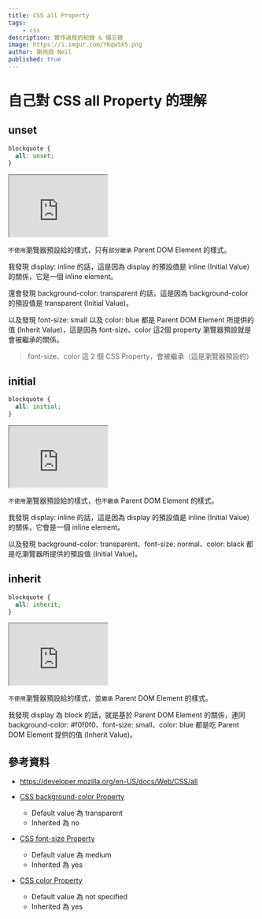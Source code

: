 ```yaml
---
title: CSS all Property
tags:
    - css
description: 實作過程的紀錄 & 備忘錄
image: https://i.imgur.com/YKqw5X5.png
author: 謝尚庭 Neil
published: true
---
```


# 自己對 CSS all Property 的理解

## unset

```css
blockquote {
  all: unset;
}
```

<iframe class="sample-code-frame" id="frame_ex1" width="200" height="125" src="https://yari-demos.prod.mdn.mozit.cloud/en-US/docs/Web/CSS/all/_samples_/ex1" loading="lazy"></iframe>

`不使用`瀏覽器預設給的樣式，只有`部分繼承` Parent DOM Element 的樣式。

我發現 display: inline 的話，這是因為 display 的預設值是 inline (Initial Value) 的關係，它是一個 inline element。

還會發現 background-color: transparent 的話，這是因為 background-color 的預設值是 transparent (Initial Value)。

以及發現 font-size: small 以及 color: blue 都是 Parent DOM Element 所提供的值 (Inherit Value)，這是因為 font-size、color 這2個 property 瀏覽器預設就是會被繼承的關係。

> font-size、color 這 2 個 CSS Property，會被繼承（這是瀏覽器預設的）

## initial

```css
blockquote {
  all: initial;
}
```

<iframe class="sample-code-frame" id="frame_ex2" width="200" height="125" src="https://yari-demos.prod.mdn.mozit.cloud/en-US/docs/Web/CSS/all/_samples_/ex2" loading="lazy"></iframe>

`不使用`瀏覽器預設給的樣式，也`不繼承` Parent DOM Element 的樣式。

我發現 display: inline 的話，這是因為 display 的預設值是 inline (Initial Value) 的關係，它會是一個 inline element。

以及發現 background-color: transparent、font-size: normal、color: black 都是吃瀏覽器所提供的預設值 (Initial Value)。

## inherit

```css
blockquote {
  all: inherit;
}
```

<iframe class="sample-code-frame" id="frame_ex3" width="200" height="125" src="https://yari-demos.prod.mdn.mozit.cloud/en-US/docs/Web/CSS/all/_samples_/ex3" loading="lazy"></iframe>

`不使用`瀏覽器預設給的樣式，並`繼承` Parent DOM Element 的樣式。

我發現 display 為 block 的話，就是基於 Parent DOM Element 的關係，連同 background-color: #f0f0f0、font-size: small、color: blue 都是吃 Parent DOM Element 提供的值 (Inherit Value)。

## 參考資料

- <https://developer.mozilla.org/en-US/docs/Web/CSS/all>

- [CSS background-color Property](https://www.w3schools.com/cssref/pr_background-color.asp)
  - Default value 為 transparent
  - Inherited 為 no

- [CSS font-size Property](https://www.w3schools.com/cssref/pr_font_font-size.asp)
  - Default value 為 medium
  - Inherited 為 yes

- [CSS color Property](https://www.w3schools.com/cssref/pr_text_color.asp)
  - Default value 為 not specified
  - Inherited 為 yes
